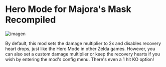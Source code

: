 # Hero Mode for Majora's Mask Recompiled
![imagen](https://github.com/user-attachments/assets/d3fca95f-791f-4f14-9624-fb933aff60de)

By default, this mod sets the damage multiplier to 2x and disables recovery heart drops, just like the Hero Mode in other Zelda games.
However, you can also set a custom damage multiplier or keep the recovery hearts if you wish by entering the mod's config menu. There's even a 1 hit KO option!


